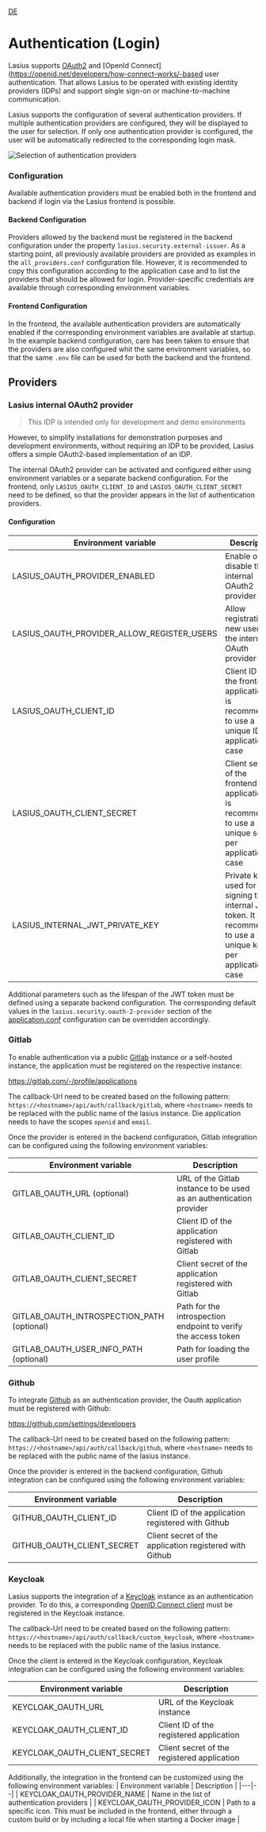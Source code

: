 [DE](DE%3AAuth.md)

# Authentication (Login)

Lasius supports [OAuth2](https://auth0.com/de/intro-to-iam/what-is-oauth-2) and [OpenId Connect](https://openid.net/developers/how-connect-works/-based user authentication. That allows Lasius to be operated with existing identity providers (IDPs) and support single sign-on or machine-to-machine communication.

Lasius supports the configuration of several authentication providers. If multiple authentication providers are configured, they will be displayed to the user for selection. If only one authentication provider is configured, the user will be automatically redirected to the corresponding login mask.

![Selection of authentication providers](images/Lasius_Login_Provider_Selection.png)

### Configuration

Available authentication providers must be enabled both in the frontend and backend if login via the Lasius frontend is possible.

#### Backend Configuration

Providers allowed by the backend must be registered in the backend configuration under the property `lasius.security.external-issuer`. As a starting point, all previously available providers are provided as examples in the `all_providers.conf` configuration file. However, it is recommended to copy this configuration according to the application case and to list the providers that should be allowed for login.
Provider-specific credentials are available through corresponding environment variables.

#### Frontend Configuration

In the frontend, the available authentication providers are automatically enabled if the corresponding environment variables are available at startup.
In the example backend configuration, care has been taken to ensure that the providers are also configured whit the same environment variables, so that the same `.env` file can be used for both the backend and the frontend.

## Providers

### Lasius internal OAuth2 provider

> This IDP is intended only for development and demo environments

However, to simplify installations for demonstration purposes and development environments, without requiring an IDP to be provided, Lasius offers a simple OAuth2-based implementation of an IDP.

The internal OAuth2 provider can be activated and configured either using environment variables or a separate backend configuration. For the frontend, only `LASIUS_OAUTH_CLIENT_ID` and `LASIUS_OAUTH_CLIENT_SECRET` need to be defined, so that the provider appears in the list of authentication providers.

#### Configuration

| Environment variable                       | Description                                                                                                     |
| ------------------------------------------ | --------------------------------------------------------------------------------------------------------------- |
| LASIUS_OAUTH_PROVIDER_ENABLED              | Enable or disable the internal OAuth2 provider                                                                  |
| LASIUS_OAUTH_PROVIDER_ALLOW_REGISTER_USERS | Allow registration of new users on the internal OAuth provider                                                  |
| LASIUS_OAUTH_CLIENT_ID                     | Client ID of the frontend application. It is recommended to use a unique ID per application case                |
| LASIUS_OAUTH_CLIENT_SECRET                 | Client secret of the frontend application. It is recommended to use a unique secret per application case        |
| LASIUS_INTERNAL_JWT_PRIVATE_KEY            | Private key used for signing the internal JWT token. It is recommended to use a unique key per application case |

Additional parameters such as the lifespan of the JWT token must be defined using a separate backend configuration. The corresponding default values in the `lasius.security.oauth-2-provider` section of the [application.conf](https://github.com/tegonal/Lasius/blob/main/backend/conf/application.conf) configuration can be overridden accordingly.

### Gitlab

To enable authentication via a public [Gitlab](https://gitlab.com) instance or a self-hosted instance, the application must be registered on the respective instance:

https://gitlab.com/-/profile/applications

The callback-Url need to be created based on the following pattern: `https://<hostname>/api/auth/callback/gitlab`, where `<hostname>` needs to be replaced with the public name of the lasius instance. Die application needs to have the scopes `openid` and `email`.

Once the provider is entered in the backend configuration, Gitlab integration can be configured using the following environment variables:

| Environment variable                       | Description                                                         |
| ------------------------------------------ | ------------------------------------------------------------------- |
| GITLAB_OAUTH_URL (optional)                | URL of the Gitlab instance to be used as an authentication provider |
| GITLAB_OAUTH_CLIENT_ID                     | Client ID of the application registered with Gitlab                 |
| GITLAB_OAUTH_CLIENT_SECRET                 | Client secret of the application registered with Gitlab             |
| GITLAB_OAUTH_INTROSPECTION_PATH (optional) | Path for the introspection endpoint to verify the access token      |
| GITLAB_OAUTH_USER_INFO_PATH (optional)     | Path for loading the user profile                                   |

### Github

To integrate [Github](https://github.com) as an authentication provider, the Oauth application must be registered with Github:

https://github.com/settings/developers

The callback-Url need to be created based on the following pattern: `https://<hostname>/api/auth/callback/github`, where `<hostname>` needs to be replaced with the public name of the lasius instance.

Once the provider is entered in the backend configuration, Github integration can be configured using the following environment variables:

| Environment variable       | Description                                             |
| -------------------------- | ------------------------------------------------------- |
| GITHUB_OAUTH_CLIENT_ID     | Client ID of the application registered with Github     |
| GITHUB_OAUTH_CLIENT_SECRET | Client secret of the application registered with Github |

### Keycloak

Lasius supports the integration of a [Keycloak](https://keycloak.org) instance as an authentication provider. To do this, a corresponding [OpenID Connect client](https://www.keycloak.org/docs/latest/server_admin/index.html#_oidc_clients) must be registered in the Keycloak instance.

The callback-Url need to be created based on the following pattern: `https://<hostname>/api/auth/callback/custom_keycloak`, where `<hostname>` needs to be replaced with the public name of the lasius instance.

Once the client is entered in the Keycloak configuration, Keycloak integration can be configured using the following environment variables:

| Environment variable         | Description                                 |
| ---------------------------- | ------------------------------------------- |
| KEYCLOAK_OAUTH_URL           | URL of the Keycloak instance                |
| KEYCLOAK_OAUTH_CLIENT_ID     | Client ID of the registered application     |
| KEYCLOAK_OAUTH_CLIENT_SECRET | Client secret of the registered application |

Additionally, the integration in the frontend can be customized using the following environment variables:
| Environment variable | Description |
|---|--|
| KEYCLOAK_OAUTH_PROVIDER_NAME | Name in the list of authentication providers |
| KEYCLOAK_OAUTH_PROVIDER_ICON | Path to a specific icon. This must be included in the frontend, either through a custom build or by including a local file when starting a Docker image |
